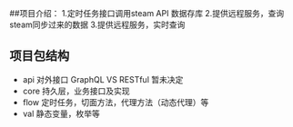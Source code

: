 ##项目介绍：
    1.定时任务接口调用steam API 数据存库
    2.提供远程服务，查询steam同步过来的数据
    3.提供远程服务，实时查询
 
## 项目包结构
* api 对外接口 GraphQL VS RESTful 暂未决定
* core 持久层，业务接口及实现
* flow 定时任务，切面方法，代理方法（动态代理）等
* val 静态变量，枚举等 



